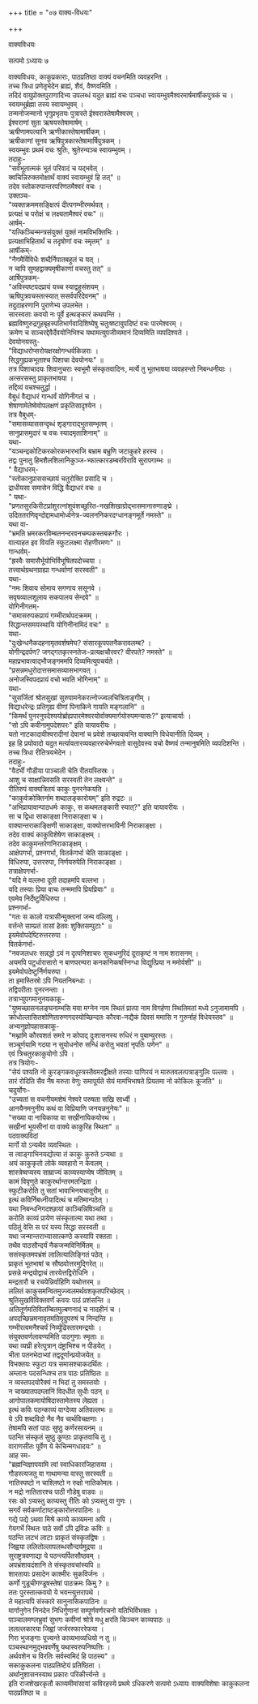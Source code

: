 +++
title = "०७ वाक्य-विधयः"

+++


वाक्यविधयः  

सत्पमो ऽध्यायः ७  

वाक्यविधयः, काकुप्रकाराः, पाठप्रतिष्ठा वाक्यं वचनमिति व्यवहरन्ति  ।  
तच्च त्रिधा प्रणेतृभेदेन ब्राह्यं, शैवं, वैष्णवमिति  ।  
तदिदं वायुप्रोक्तपुराणादिभ्य उपलब्धं यदुत ब्राह्यं वचः पञ्चधा स्वायम्भुवमैश्वरमार्षमार्षीकपुत्रकं च ।  
स्वयम्भूर्ब्रह्मा तस्य स्वायम्भुवम्  ।  
तन्मनोजन्मानो भृगुप्रभृतयः पुत्रास्ते ईश्वरास्तेषामैश्वरम् ।  
ईश्वराणां सुता ऋषयस्तेषामार्षम् ।  
ऋषीणामपत्यानि ऋणीकास्तेषामार्षीकम् ।  
ऋषीकाणां सूनव ऋषिपुत्रकास्तेषामार्षिपुत्रकम् ।  
स्वयम्भुवः प्रथमं वचः श्रुतिः, श्रुतेरन्यञ्च स्वायम्भुवम्  ।  
तदाहुः-  
"सर्वभूतात्मकं भूतं परिवादं च यद्भवेत्  ।  
क्वचिन्निरुक्तमोक्षार्थं वाक्यं स्वायम्भुवं हि तत्" ॥  
तदेव स्तोकरुपान्तरपरिणतमैश्वरं वचः  ।  
उक्तञ्च-  
"व्यक्तक्रममसङ्क्षित्पं दीत्पगम्भीरमर्थवत्  ।  
प्रत्यक्षं च परोक्षं च लक्ष्यतामैश्वरं वचः" ॥  
आर्षम्-  
"यत्किञ्चिन्मन्त्रसंयुक्तं युक्तं नामविभक्तिभिः  ।  
प्रत्यक्षाभिहितार्थं च तदृषोणां वचः स्मृतम्" ॥  
आर्षीकम्-  
"नैगमैर्विविधैः शब्दैर्निपातबहुलं च यत्  ।  
न चापि सुमहद्वाक्यमृषीकाणां वचस्तु तत्" ॥  
आर्षिपुत्रकम्-  
"अविस्पष्टपदप्रायं यच्च स्याद्वहुसंशयम्  ।  
ऋषिपुत्रवचस्तत्स्यात् ससर्वपरिदेवनम्" ॥  
तदुदाहरणानि पुराणेभ्य उपलभेत ।  
सारस्वताः कवयो नः पूर्वे इत्थङ्कारं कथयन्ति ।  
ब्रह्मविष्णुरुद्रगुहबृहस्पतिभार्गवादिशिष्येषु चतुःषष्टावुपदिष्टं वचः पारमेश्वरम् ।  
क्रमेण च सञ्चरद्देवैर्देवयोनिभिश्च यथामत्युपजीव्यमानं दिव्यमिति व्यपदिश्यते ।  
देवयोनयस्तु-  
"विद्याधरोप्सरोयक्षरक्षोगन्धर्वकिन्नराः ।  
सिद्धगुह्यकभूताश्च पिशाचा देवयोनयः" ॥  
तत्र पिशाचादयः शिवानुचराः स्वभूमौ संस्कृतवादिनः, मर्त्ये तु भूतभाषया व्यवहरन्तो निबन्धनीयाः  ।  
अत्सरसस्तु प्राकृतभाषया  ।  
तद्दिव्यं वचश्चतुर्द्धा  ।  
वैबुधं वैद्याधरं गान्धर्वं योगिनीगतं च ।  
शेषाणामेतेष्वेवोपलक्षणं प्रकृतिसादृश्येन ।  
तत्र वैबुधम्-  
"समासव्याससन्दृब्धं शृङ्गाराद्भुतसम्भृतम्  ।  
सानुप्रासमुदारं च वचः स्यादमृताशिनाम्" ॥  
यथा-  
"यञ्चन्द्रकोटिकरकोरकभारभाजि बभ्राम बभ्रुणि जटाकुहरे हरस्य ।  
तद्वः पुनातु हिमशैलशिलानिकुञ्ज-भ्फात्कारडम्बरविरावि सुरापगाम्भः ॥  
" वैद्याधरम्-  
"स्तोकानुप्राससच्छायं चतुरोक्ति प्रसादि च ।  
द्राधीयसा समासेन विद्धि वैद्याधरं वचः ॥  
" यथा-  
"प्रणतसुरकिरीटप्रांशुरत्नांशुवंशच्छुरित-नखशिखाग्रोद्भासमानारुणाङ्घ्रे  ।  
उदिततरणिवृन्दोद्दामधामोर्ध्वनेत्र-ज्वलननिकरदग्धानङ्गमूर्ते नमस्ते" ॥  
यथा वा-  
"भ्रमति भ्रमरकरविम्बतनन्दरवनचम्पकस्तबकगौरः ।  
वात्याहत इव वियति स्फुटलक्ष्मा रोहणीरमणः" ॥  
गान्धर्वम्-  
"ह्रस्वैः समासैर्भूयोभिर्विभूषितपदोच्चया ।  
तत्त्वार्थग्रथनग्राह्या गन्धर्वाणां सरस्वती" ॥  
यथा-  
"नमः शिवाय सोमाय सगणाय ससूनवे  ।  
सवृषव्यालशूलाय सकपालय सेन्दवे" ॥  
योगिनीगतम्-  
"समासरुपकप्रायं गम्भीरार्थपदक्रमम्  ।  
सिद्धान्तसमयस्थायि योगिनीनामिदं वचः" ॥  
यथा-  
"दुःखेन्धनैकदहनामृतवर्शषमेघ? संसारकूपपतनैकरावलम्ब? ।  
योगीन्द्रदर्पण? जगद्गतकृत्स्नतेजः-प्रत्यक्षचौरवर? वीरपते? नमस्ते" ॥  
महाप्रभावत्वाद्भौजङ्गममपि दिव्यमित्युपचर्यते ।  
"प्रसन्नमधुरोदात्तसमासव्यासभागवत् ।  
अनोजस्विपदप्रायं वचो भवति भोगिनाम्" ॥  
यथा-  
"सुसर्जितां श्रोतसुखां सुरुपामनेकरत्नोज्ज्वलचित्रिताङ्गीम् ।  
विद्याधरेन्द्रः प्रतिगृह्य वीणां पिनाकिने गायति मङ्गलानि" ॥  
"किमर्थं पुनरनुपदेश्ययोर्ब्राह्यपारमेश्वरयोर्वाक्यमार्गयोरुपमन्यासः?" इत्याचार्याः  ।  
"सो ऽपि कवीनामुपदेशपरः" इति यायावरीयः ।  
यतो नाटकादावीश्वरादीनां देवानां च प्रवेशे तच्छायावन्ति वाक्यानि विधेयानीति दिव्यम् ।  
इह हि प्रयोवादो यदुत मर्त्यावतारव्यवहाररुचेर्भगवतो वासुदेवस्य वचो वैष्णवं तन्मानुषमिति व्यपदिशन्ति ।  
तच्च त्रिधा रीतित्रयभेदेन ।  
तदाहुः-  
"वैदर्भी गौडीया पाञ्चाली चेति रीतयस्तिस्रः ।  
आशु च साक्षान्निवसति सरस्वती तेन लक्ष्यन्ते" ॥  
रीतिरुपं वाक्यत्रितयं काकुः पुनरनेकयति  ।  
"काकुर्वक्रोक्तिर्नाम शब्दालङ्कारोयम्" इति रुद्रटः ॥  
"अभिप्रायावान्पाठधर्मः काकुः, स कथमलङ्कारी स्यात्?" इति यायावरीयः ।  
सा च द्विधा साकाङ्क्षा निराकाङ्क्षा च ।  
वाक्यान्तराकाङ्क्षिणी साकाङ्क्षा, वाक्योत्तरभाविनी निराकाङ्क्षा ।  
तदेव वाक्यं काकुविशेषेण साकाङ्क्षम् ।  
तदेव काकुमन्तरेणनिराकाङ्क्षम्  ।  
आक्षेपगर्भा, प्रश्नगर्भा, वितर्कगर्भा चेति साकाङ्क्षा ।  
विधिरुपा, उत्तररुपा, निर्णयरुपेति निराकाङ्क्षा ।  
तत्राक्षेपगर्भा-  
"यदि मे वल्लभा दूती तदाहमपि वल्लभा  ।  
यदि तस्याः प्रिया वाचः तन्ममापि प्रियप्रियाः" ॥  
एवमेव निर्देष्टुर्विधिरुपा ।  
प्रश्नगर्भा-  
"गतः स कालो यत्रासीन्मुक्तानां जन्म वल्लिषु ।  
वर्त्तन्ते साम्प्रतं तासां हेतवः शुक्तिसम्पुटाः" ॥  
इयमेवोपदेष्टिरुत्तररुपा ।  
वितर्कगर्भा-  
"नवजलधरः सन्नद्धो ऽयं न दृत्पनिशाचरः सुकधनुरिदं दूराकृष्टं न नाम शरासनम्  ।  
अयमपि पटुर्धारासारो न बाणपरम्परा कनकनिकषस्निग्धा विद्युत्प्रिया न ममोर्वशी" ॥  
इयमेवोपदेष्टुर्निर्णयरुपा ।  
ता इमास्तिस्रो ऽपि नियतनिबन्धाः ।  
तद्विपरीताः पुनरनन्ताः ।  
तत्राभ्युपगमानुनयकाकू-  
"युष्मच्छासनलङ्घनाम्भसि मया मग्नेन नाम स्थितं प्रात्पा नाम विगर्हणा स्थितिमतां मध्ये ऽनुजामामपि  ।  
क्रोधोल्लासितशोणितारुणगदस्योच्छिन्दतः कौरवा-नद्यैकं दिवसं ममासि न गुरुर्नाहं विधेयस्तव" ॥  
अभ्यनुज्ञोपहासकाकू-  
"मथ्नामि कौरवशतं समरे न कोपाद् दुःशासनस्य रुधिरं न पुबाम्युरस्तः  ।  
सञ्चूर्णयामि गदया न सुयोधनोरु सन्धिं करोतु भवतां नृपतिः पणेन" ॥  
एवं त्रिचतुरकाकुयोगो ऽपि ।  
तत्र त्रियोगः-  
"सेयं पश्यति नो कुरङ्गकवधूस्त्रस्तैवमरद्वीक्षते तस्याः पाणिरयं न मारुतवलत्पत्राङ्गुलिः पल्लवः  ।  
तारं रोदिति सैव नैष मरुता वेणुः समापूर्यते सेयं मामभिभाषते प्रियतमा नो कोकिलः कूजति" ॥  
चदुर्योगः-  
"उच्यतां स वचनीयमशेषं नेश्वरे परुषता सखि सार्ध्वी  ।  
आनयैनमनुनीय कथं वा विप्रियाणि जनयन्ननुनेयः" ॥  
"सख्या वा नायिकाया वा सखीनायिकयोरथ  ।  
सखीनां भूयसीनां वा वाक्ये काकुरिह स्थिता" ॥  
पदवाक्यविदां  
मार्गो यो ऽन्यथैव व्यवस्थितः  ।  
स त्वाङ्गाभिनयद्योत्या तं काकुः कुरुते ऽन्यथा ॥  
अयं काकुकृतो लोके व्यवहारो न केवलम्  ।  
शास्त्रेष्वप्यस्य साम्राज्यं काव्यस्याप्येष जीवितम् ॥  
कामं विवृणुते काकुरर्थान्तरमतन्द्रिता  ।  
स्फुटीकरोति तु सतां भावाभिनयचातुरीम् ॥  
इत्थं कविर्निबध्नीयादित्थं च मतिमान्पठेत्  ।  
यथा निबन्धनिगदश्छायां काञ्चिन्निषिञ्चति ॥  
करोति काव्यं प्रायेण संस्कृतात्मा यथा तथा  ।  
पठितुं वेत्ति स परं यस्य सिद्धा सरस्वती ॥  
यथा जन्मान्तराभ्यासात्कण्ठे कस्यापि रक्तता  ।  
तथैव पाठसौन्दर्यं नैकजन्मविनिर्मितम् ॥  
ससंस्कृतमपभ्रंशं लालित्यालिङ्गितं पठेत्  ।  
प्राकृतं भूतभाषां च सौष्ठवोत्तरमुद्गिरेत् ॥  
प्रसन्ने मन्द्रयोद्वाचं तारयेत्तद्विरोधिनि  ।  
मन्द्रतारौ च रचयेन्निर्वाहिणि यथोत्तरम् ॥  
ललितं काकुसमन्वितमुज्ज्वलमर्थवशकृतपरिच्छेदम् ।  
श्रुतिसुखविविक्तवर्णं कवयः पाठं प्रशंसन्ति ॥  
अतितूर्णमतिविलम्बितमुल्बणनादं च नादहीनं च  ।  
अपदच्छिन्नमनावृतमतिमृदुपरुषं च निन्दन्ति ॥  
गम्भीरत्वमनैश्चर्यं निर्व्यूढिस्तारमन्द्रयोः ।  
संयुक्तवर्णलावण्यमिति पाठगुणाः स्मृताः ॥  
यथा व्यघ्री हरेत्पुत्रान् दंष्ट्राभिश्च न पीडयेत्  ।  
भीता पतनभेदाभ्यां तद्वदूर्णान्प्रयोजयेत् ॥  
विभक्तयः स्फुटा यत्र समासश्चाकदर्थितः ।  
अम्लानः पदसन्धिश्च तत्र पाठः प्रतिष्ठितः ॥  
न व्यस्तपदयोरैक्यं न भिदां तु समस्तयोः ।  
न चाख्यातपदम्लानिं विदधीत सुधीः पठन् ॥  
आगोपालकमायोषिदास्तामेतस्य लेह्यता ।  
इत्थं कविः पठन्काव्यं वाग्देव्या अतिवल्लभः ॥  
ये ऽपि शब्दविदो नैव नैव चार्थविचक्षणाः ।  
तेषामपि सतां पाठः सुष्ठु कर्णरसायनम् ॥  
पठन्ति संस्कृतं सुष्ठु कुण्ठाः प्राकृतवाचि तु  ।  
वाराणसीतः पूर्वेण ये केचिन्मगधादयः" ॥  
आह स्म-  
"ब्रह्मन्विज्ञापयामि त्वां स्वाधिकारजिहासया  ।  
गौडस्त्यजतु वा गाथामन्या वास्तु सरस्वती ॥  
नातिस्पष्टो न चाश्लिष्टो न रुक्षो नातिकोमलः  ।  
न मद्रो नातितारश्च पाठी गौडेषु वाडवः ॥  
रसः को ऽप्यस्तु काप्यस्तु रीतिः को ऽप्यस्तु वा गुणः  ।  
सगर्वं सर्वकर्णाटाष्टङ्कारोत्तरपाठिनः ॥  
गद्ये पद्ये ऽथवा मिश्रे काव्ये काव्यमना अपि ।  
गेयगर्भे स्थितः पाठे सर्वो ऽपि द्रविडः कविः ॥  
पठन्ति लटभं लाटाः प्राकृतं संस्कृतद्विषः  ।  
जिह्वया ललितोल्लापलब्धसौन्दर्यमुद्रया ॥  
सुराष्ट्रत्रवणाद्या ये पठन्त्यर्पितसौष्ठवम् ।  
अपभ्रंशावदंशानि ते संस्कृतवचांस्यपि ॥  
शारतायाः प्रसादेन काश्मीरः सुकविर्जनः ।  
कर्णो गुडूचीगण्डूषस्तेषां पाठक्रमः किमु ? ॥  
ततः पुरस्तात्कवयो ये भवन्त्युत्तरापथे ।  
ते महात्यपि संस्कारे सानुनासिकपाठिनः ॥  
मार्गानुगेन निनदेन निधिर्गुणानां सम्पूर्णवर्णरचनो यतिभिर्विभक्तः  ।  
पाञ्चालमण्लभ्रुवां सुभगः कवीनां श्रोत्रे मधु क्षरति किञ्चन काव्यपाठः ॥  
ललल्लकारया जिह्वां जर्जरस्फाररेफया ।  
गिरा भुजङ्गाः पूज्यन्ते काव्यभाव्यधियो न तु ॥  
पञ्चस्थानमुद्भववर्णेषु यथास्वरुपनिष्पत्तिः ।  
अर्थवशेन च विरतिः सर्वस्वमिदं हि पाठस्य" ॥  
सकाकुकलना पाठप्रतिष्टेयं प्रतिष्ठिता  ।  
अर्थानुशासनस्याथ प्रकारः परिकीर्त्त्यन्ते ॥  
इति राजशेखरकृतौ काव्यमीमांसायां कविरहस्ये प्रथमे ऽधिकरणे सत्पमो ऽध्यायः वाक्यविशेषाः काकुकलना पाठप्रतिष्ठा च ॥  